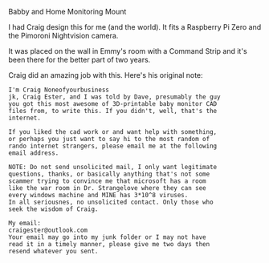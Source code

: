 Babby and Home Monitoring Mount

I had Craig design this for me (and the world). It fits a Raspberry Pi Zero and the Pimoroni Nightvision camera.

It was placed on the wall in Emmy's room with a Command Strip and it's been there for the better part of two years.

Craig did an amazing job with this. Here's his original note:


```
I'm Craig Noneofyourbusiness
jk, Craig Ester, and I was told by Dave, presumably the guy
you got this most awesome of 3D-printable baby monitor CAD
files from, to write this. If you didn't, well, that's the 
internet.

If you liked the cad work or and want help with something,
or perhaps you just want to say hi to the most random of 
rando internet strangers, please email me at the following
email address.

NOTE: Do not send unsolicited mail, I only want legitimate
questions, thanks, or basically anything that's not some
scammer trying to convince me that microsoft has a room
like the war room in Dr. Strangelove where they can see
every windows machine and MINE has 3*10^8 viruses.
In all seriousnes, no unsolicited contact. Only those who
seek the wisdom of Craig.

My email:
craigester@outlook.com
Your email may go into my junk folder or I may not have
read it in a timely manner, please give me two days then
resend whatever you sent.
```
